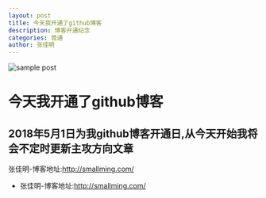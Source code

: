 ```yaml
---
layout: post
title: 今天我开通了github博客
description: 博客开通纪念 
categories: 普通
author: 张佳明
---
```


![sample post]({{site.baseurl}}/images/zjm.png)


# 今天我开通了github博客

## 2018年5月1日为我github博客开通日,从今天开始我将会不定时更新主攻方向文章

张佳明-博客地址:http://smallming.com/
* 张佳明-博客地址:http://smallming.com/